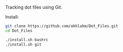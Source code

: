 Tracking dot files using Git.

Install:
```sh
git clone https://github.com/akhlakm/Dot_Files.git
cd Dot_Files

./install.sh bashrc
./install.sh git

```
